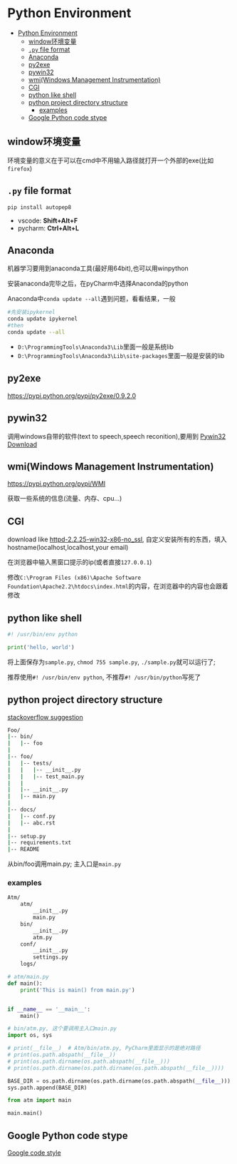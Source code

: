 # Python Environment

<!-- TOC -->

- [Python Environment](#python-environment)
    - [window环境变量](#window环境变量)
    - [`.py` file format](#py-file-format)
    - [Anaconda](#anaconda)
    - [py2exe](#py2exe)
    - [pywin32](#pywin32)
    - [wmi(Windows Management Instrumentation)](#wmiwindows-management-instrumentation)
    - [CGI](#cgi)
    - [python like shell](#python-like-shell)
    - [python project directory structure](#python-project-directory-structure)
        - [examples](#examples)
    - [Google Python code stype](#google-python-code-stype)

<!-- /TOC -->

## window环境变量

环境变量的意义在于可以在cmd中不用输入路径就打开一个外部的exe(比如`firefox`)

## `.py` file format

`pip install autopep8`
- vscode: **Shift+Alt+F**
- pycharm: **Ctrl+Alt+L**


## Anaconda

机器学习要用到anaconda工具(最好用64bit),也可以用winpython

安装anaconda完毕之后，在pyCharm中选择Anaconda的python

Anaconda中`conda update --all`遇到问题，看看结果，一般

```bash
#先安装ipykernel
conda update ipykernel
#then
conda update --all
```

- `D:\ProgrammingTools\Anaconda3\Lib`里面一般是系统lib
- `D:\ProgrammingTools\Anaconda3\Lib\site-packages`里面一般是安装的lib

## py2exe

https://pypi.python.org/pypi/py2exe/0.9.2.0

## pywin32

调用windows自带的软件(text to speech,speech reconition),要用到
[Pywin32 Download](https://sourceforge.net/projects/pywin32/)

## wmi(Windows Management Instrumentation)

https://pypi.python.org/pypi/WMI

获取一些系统的信息(流量、内存、cpu...)

## CGI

download like
[httpd-2.2.25-win32-x86-no_ssl](https://archive.apache.org/dist/httpd/binaries/win32/), 自定义安装所有的东西，填入hostname(localhost,localhost,your email)

在浏览器中输入黑窗口提示的ip(或者直接`127.0.0.1`)

修改`C:\Program Files (x86)\Apache Software Foundation\Apache2.2\htdocs\index.html`的内容，在浏览器中的内容也会跟着修改

## python like shell

```python
#! /usr/bin/env python

print('hello, world')
```

将上面保存为`sample.py`, `chmod 755 sample.py`, `./sample.py`就可以运行了;

推荐使用`#! /usr/bin/env python`, 不推荐`#! /usr/bin/python`写死了

## python project directory structure

[stackoverflow suggestion](https://stackoverflow.com/questions/193161/what-is-the-best-project-structure-for-a-python-application)

```bash
Foo/
|-- bin/
|   |-- foo
|
|-- foo/
|   |-- tests/
|   |   |-- __init__.py
|   |   |-- test_main.py
|   |
|   |-- __init__.py
|   |-- main.py
|
|-- docs/
|   |-- conf.py
|   |-- abc.rst
|
|-- setup.py
|-- requirements.txt
|-- README
```

从bin/foo调用main.py; 主入口是`main.py`

### examples

```bash
Atm/
    atm/
        __init__.py
        main.py
    bin/
        __init__.py
        atm.py
    conf/
        __init__.py
        settings.py
    logs/
```

```python
# atm/main.py
def main():
    print('This is main() from main.py')


if __name__ == '__main__':
    main()
```

```python
# bin/atm.py, 这个要调用主入口main.py
import os, sys

# print(__file__)  # Atm/bin/atm.py, PyCharm里面显示的是绝对路径
# print(os.path.abspath(__file__))
# print(os.path.dirname(os.path.abspath(__file__)))
# print(os.path.dirname(os.path.dirname(os.path.abspath(__file__))))

BASE_DIR = os.path.dirname(os.path.dirname(os.path.abspath(__file__)))
sys.path.append(BASE_DIR)

from atm import main

main.main()
```

## Google Python code stype

[Google code style](https://zh-google-styleguide.readthedocs.io/en/latest/contents/)